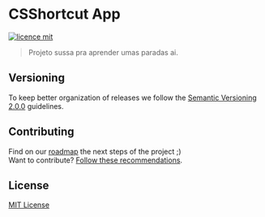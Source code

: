# CSShortcut App

[![licence mit](https://img.shields.io/badge/licence-MIT-blue.svg)](https://github.com/Bilusca/csshortcut-app/blob/master/LICENSE.md)

> Projeto sussa pra aprender umas paradas ai.

## Versioning

To keep better organization of releases we follow the [Semantic Versioning 2.0.0](http://semver.org/) guidelines.

## Contributing
Find on our [roadmap](https://github.com/Bilusca/csshortcut-app/issues/1) the next steps of the project ;)
<br>
Want to contribute? [Follow these recommendations](https://github.com/Bilusca/csshortcut-app/blob/master/CONTRIBUTING.md).

## License
[MIT License](https://github.com/Bilusca/csshortcut-appe/blob/master/LICENSE.md)